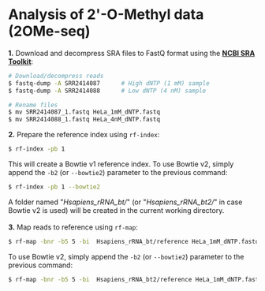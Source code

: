 # Analysis of 2'-O-Methyl data (2OMe-seq)

__1.__ Download and decompress SRA files to FastQ format using the [__NCBI SRA Toolkit__](https://trace.ncbi.nlm.nih.gov/Traces/sra/sra.cgi?view=software):

```bash
# Download/decompress reads
$ fastq-dump -A SRR2414087		# High dNTP (1 mM) sample
$ fastq-dump -A SRR2414088		# Low dNTP (4 nM) sample

# Rename files
$ mv SRR2414087_1.fastq HeLa_1mM_dNTP.fastq
$ mv SRR2414088_1.fastq HeLa_4nM_dNTP.fastq 
```

__2.__ Prepare the reference index using ``rf-index``:

```bash
$ rf-index -pb 1 
```

This will create a Bowtie v1 reference index. To use Bowtie v2, simply append the ``-b2`` (or ``--bowtie2``) parameter to the previous command:

```bash
$ rf-index -pb 1 --bowtie2 
```

A folder named "*Hsapiens\_rRNA_bt/*" (or "*Hsapiens\_rRNA_bt2/*" in case Bowtie v2 is used) will be created in the current working directory.<br/><br/>
__3.__ Map reads to reference using ``rf-map``:

```bash
$ rf-map -bnr -b5 5 -bi  Hsapiens_rRNA_bt/reference HeLa_1mM_dNTP.fastq HeLa_4nM_dNTP.fastq
```

To use Bowtie v2, simply append the ``-b2`` (or ``--bowtie2``) parameter to the previous command:

```bash
$ rf-map -bnr -b5 5 -bi  Hsapiens_rRNA_bt2/reference HeLa_1mM_dNTP.fastq HeLa_4nM_dNTP.fastq --bowtie2
```